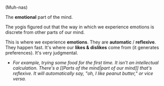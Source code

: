 (Muh-nas)

The **emotional** part of the mind.

The yogis figured out that the way in which we experience emotions is discrete from other parts of our mind.

This is where we experience **emotions**. They are **automatic** / **reflexive**. They happen fast.
It's where our **likes & dislikes** come from (it generates preferences). It's very judgmental.
- *For example, trying some food for the first time. It isn't an intellectual calculation. There's a [[Parts of the mind|part of our mind]] that's reflexive. It will automatically say, "oh, I like peanut butter," or vice versa.*